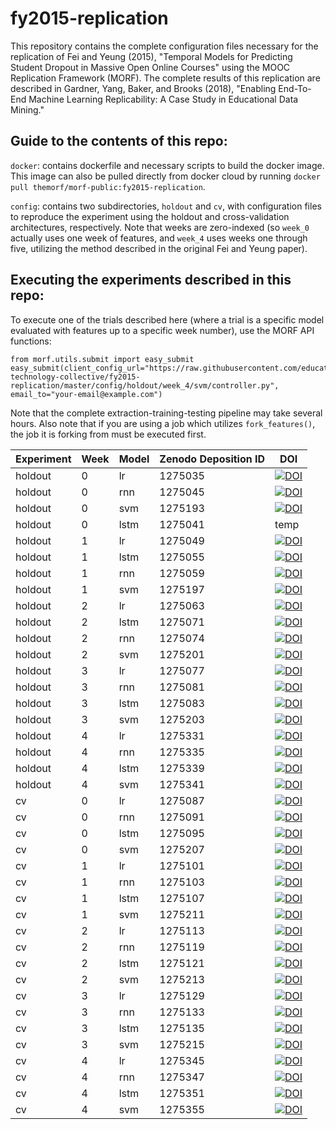 # fy2015-replication
This repository contains the complete configuration files necessary for the replication of Fei and Yeung (2015), "Temporal Models for Predicting Student Dropout in Massive Open Online Courses" using the MOOC Replication Framework (MORF). The complete results of this replication are described in Gardner, Yang, Baker, and Brooks (2018), "Enabling End-To-End Machine Learning Replicability: A Case Study in Educational Data Mining."

## Guide to the contents of this repo:

`docker`: contains dockerfile and necessary scripts to build the docker image. This image can also be pulled directly from docker cloud by running `docker pull themorf/morf-public:fy2015-replication`.

`config`: contains two subdirectories, `holdout` and `cv`, with configuration files to reproduce the experiment using the holdout and cross-validation architectures, respectively. Note that weeks are zero-indexed (so `week_0` actually uses one week of features, and `week_4` uses weeks one through five, utilizing the method described in the original Fei and Yeung paper).

## Executing the experiments described in this repo:

To execute one of the trials described here (where a trial is a specific model evaluated with features up to a specific week number), use the MORF API functions:

```
from morf.utils.submit import easy_submit
easy_submit(client_config_url="https://raw.githubusercontent.com/educational-technology-collective/fy2015-replication/master/config/holdout/week_4/svm/controller.py", email_to="your-email@example.com")
```

Note that the complete extraction-training-testing pipeline may take several hours. Also note that if you are using a job which utilizes `fork_features()`, the job it is forking from must be executed first.


| Experiment | Week | Model | Zenodo Deposition ID | DOI | 
| ------------- | ------------- | ------------- | ------------- | ------------- |
| holdout | 0 | lr  | 1275035 | [![DOI](https://zenodo.org/badge/DOI/10.5281/zenodo.1275041.svg)](https://doi.org/10.5281/zenodo.1275041) |
| holdout | 0 | rnn | 1275045 | [![DOI](https://zenodo.org/badge/DOI/10.5281/zenodo.1275045.svg)](https://doi.org/10.5281/zenodo.1275045) |
| holdout | 0 | svm | 1275193 | [![DOI](https://zenodo.org/badge/DOI/10.5281/zenodo.1275193.svg)](https://doi.org/10.5281/zenodo.1275193) |
| holdout | 0 | lstm | 1275041 | temp|
| holdout | 1 | lr | 1275049 | [![DOI](https://zenodo.org/badge/DOI/10.5281/zenodo.1275049.svg)](https://doi.org/10.5281/zenodo.1275049) |
| holdout | 1 | lstm | 1275055 | [![DOI](https://zenodo.org/badge/DOI/10.5281/zenodo.1275055.svg)](https://doi.org/10.5281/zenodo.1275055) |
| holdout | 1 | rnn | 1275059 | [![DOI](https://zenodo.org/badge/DOI/10.5281/zenodo.1275059.svg)](https://doi.org/10.5281/zenodo.1275059) |
| holdout | 1 | svm | 1275197 | [![DOI](https://zenodo.org/badge/DOI/10.5281/zenodo.1275197.svg)](https://doi.org/10.5281/zenodo.1275197) |
| holdout | 2 | lr | 1275063 | [![DOI](https://zenodo.org/badge/DOI/10.5281/zenodo.1275063.svg)](https://doi.org/10.5281/zenodo.1275063) |
| holdout | 2 | lstm | 1275071 | [![DOI](https://zenodo.org/badge/DOI/10.5281/zenodo.1275071.svg)](https://doi.org/10.5281/zenodo.1275071) |
| holdout | 2 | rnn | 1275074 | [![DOI](https://zenodo.org/badge/DOI/10.5281/zenodo.1275074.svg)](https://doi.org/10.5281/zenodo.1275074) |
| holdout | 2 | svm | 1275201 | [![DOI](https://zenodo.org/badge/DOI/10.5281/zenodo.1275201.svg)](https://doi.org/10.5281/zenodo.1275201) |
| holdout | 3 | lr | 1275077 | [![DOI](https://zenodo.org/badge/DOI/10.5281/zenodo.1275077.svg)](https://doi.org/10.5281/zenodo.1275077) |
| holdout | 3 | rnn | 1275081 | [![DOI](https://zenodo.org/badge/DOI/10.5281/zenodo.1275081.svg)](https://doi.org/10.5281/zenodo.1275081) |
| holdout | 3 | lstm | 1275083 | [![DOI](https://zenodo.org/badge/DOI/10.5281/zenodo.1275083.svg)](https://doi.org/10.5281/zenodo.1275083) |
| holdout | 3 | svm | 1275203 | [![DOI](https://zenodo.org/badge/DOI/10.5281/zenodo.1275203.svg)](https://doi.org/10.5281/zenodo.1275203) |
| holdout | 4 | lr | 1275331 | [![DOI](https://zenodo.org/badge/DOI/10.5281/zenodo.1275331.svg)](https://doi.org/10.5281/zenodo.1275331) |
| holdout | 4 | rnn | 1275335 | [![DOI](https://zenodo.org/badge/DOI/10.5281/zenodo.1275335.svg)](https://doi.org/10.5281/zenodo.1275335) |
| holdout | 4 | lstm | 1275339 | [![DOI](https://zenodo.org/badge/DOI/10.5281/zenodo.1275339.svg)](https://doi.org/10.5281/zenodo.1275339) |
| holdout | 4 | svm | 1275341 | [![DOI](https://zenodo.org/badge/DOI/10.5281/zenodo.1275341.svg)](https://doi.org/10.5281/zenodo.1275341) |
| cv | 0 | lr | 1275087 | [![DOI](https://zenodo.org/badge/DOI/10.5281/zenodo.1275087.svg)](https://doi.org/10.5281/zenodo.1275087) |
| cv | 0 | rnn | 1275091 | [![DOI](https://zenodo.org/badge/DOI/10.5281/zenodo.1275091.svg)](https://doi.org/10.5281/zenodo.1275091) |
| cv | 0 | lstm | 1275095 | [![DOI](https://zenodo.org/badge/DOI/10.5281/zenodo.1275095.svg)](https://doi.org/10.5281/zenodo.1275095) |
| cv | 0 | svm | 1275207 | [![DOI](https://zenodo.org/badge/DOI/10.5281/zenodo.1275207.svg)](https://doi.org/10.5281/zenodo.1275207) |
| cv | 1 | lr | 1275101 | [![DOI](https://zenodo.org/badge/DOI/10.5281/zenodo.1275101.svg)](https://doi.org/10.5281/zenodo.1275101) |
| cv | 1 | rnn | 1275103 | [![DOI](https://zenodo.org/badge/DOI/10.5281/zenodo.1275103.svg)](https://doi.org/10.5281/zenodo.1275103) |
| cv | 1 | lstm | 1275107 | [![DOI](https://zenodo.org/badge/DOI/10.5281/zenodo.1275107.svg)](https://doi.org/10.5281/zenodo.1275107) |
| cv | 1 | svm | 1275211 | [![DOI](https://zenodo.org/badge/DOI/10.5281/zenodo.1275211.svg)](https://doi.org/10.5281/zenodo.1275211) |
| cv | 2 | lr | 1275113 | [![DOI](https://zenodo.org/badge/DOI/10.5281/zenodo.1275113.svg)](https://doi.org/10.5281/zenodo.1275113) |
| cv | 2 | rnn | 1275119 | [![DOI](https://zenodo.org/badge/DOI/10.5281/zenodo.1275119.svg)](https://doi.org/10.5281/zenodo.1275119) |
| cv | 2 | lstm | 1275121 | [![DOI](https://zenodo.org/badge/DOI/10.5281/zenodo.1275121.svg)](https://doi.org/10.5281/zenodo.1275121) |
| cv | 2 | svm | 1275213 | [![DOI](https://zenodo.org/badge/DOI/10.5281/zenodo.1275213.svg)](https://doi.org/10.5281/zenodo.1275213) |
| cv | 3 | lr | 1275129 | [![DOI](https://zenodo.org/badge/DOI/10.5281/zenodo.1275129.svg)](https://doi.org/10.5281/zenodo.1275129) |
| cv | 3 | rnn | 1275133 | [![DOI](https://zenodo.org/badge/DOI/10.5281/zenodo.1275133.svg)](https://doi.org/10.5281/zenodo.1275133) |
| cv | 3 | lstm | 1275135 | [![DOI](https://zenodo.org/badge/DOI/10.5281/zenodo.1275135.svg)](https://doi.org/10.5281/zenodo.1275135) |
| cv | 3 | svm | 1275215 | [![DOI](https://zenodo.org/badge/DOI/10.5281/zenodo.1275215.svg)](https://doi.org/10.5281/zenodo.1275215) |
| cv | 4 | lr | 1275345 | [![DOI](https://zenodo.org/badge/DOI/10.5281/zenodo.1275345.svg)](https://doi.org/10.5281/zenodo.1275345) |
| cv | 4 | rnn | 1275347 | [![DOI](https://zenodo.org/badge/DOI/10.5281/zenodo.1275347.svg)](https://doi.org/10.5281/zenodo.1275347) |
| cv | 4 | lstm | 1275351 | [![DOI](https://zenodo.org/badge/DOI/10.5281/zenodo.1275351.svg)](https://doi.org/10.5281/zenodo.1275351) |
| cv | 4 | svm | 1275355 | [![DOI](https://zenodo.org/badge/DOI/10.5281/zenodo.1275355.svg)](https://doi.org/10.5281/zenodo.1275355) |



